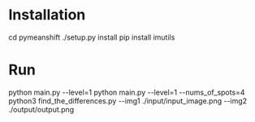 # Installation
cd pymeanshift
./setup.py install
pip install imutils

# Run
python main.py --level=1
python main.py --level=1 --nums_of_spots=4
python3 find_the_differences.py --img1 ./input/input_image.png --img2  ./output/output.png